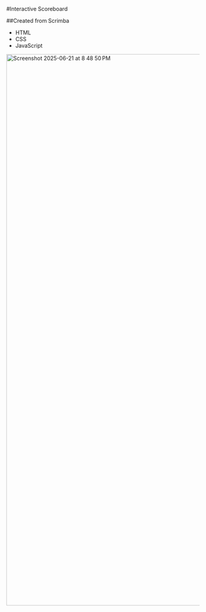 #Interactive Scoreboard

##Created from Scrimba

- HTML
- CSS
- JavaScript



<img width="1440" alt="Screenshot 2025-06-21 at 8 48 50 PM" src="https://github.com/user-attachments/assets/5e6142c1-475b-443b-ba18-e67d322f5ace" />
